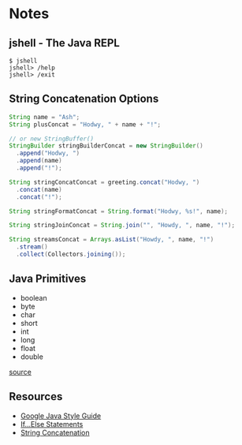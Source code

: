 # Notes

## jshell - The Java REPL

```
$ jshell
jshell> /help
jshell> /exit

```

## String Concatenation Options

```java
String name = "Ash";
String plusConcat = "Hodwy, " + name + "!";

// or new StringBuffer()
StringBuilder stringBuilderConcat = new StringBuilder()
  .append("Hodwy, ")
  .append(name)
  .append("!");

String stringConcatConcat = greeting.concat("Hodwy, ")
  .concat(name)
  .concat("!");

String stringFormatConcat = String.format("Hodwy, %s!", name);

String stringJoinConcat = String.join("", "Howdy, ", name, "!");

String streamsConcat = Arrays.asList("Howdy, ", name, "!")
  .stream()
  .collect(Collectors.joining());
```

## Java Primitives

* boolean
* byte
* char
* short
* int
* long
* float
* double

[source](https://cs.fit.edu/~ryan/java/language/java-data.html)

## Resources

* [Google Java Style Guide](http://google.github.io/styleguide/javaguide.html)
* [If...Else Statements](https://sites.google.com/site/learnjav/java/if-statement)
* [String Concatenation](https://redfin.engineering/java-string-concatenation-which-way-is-best-8f590a7d22a8)
